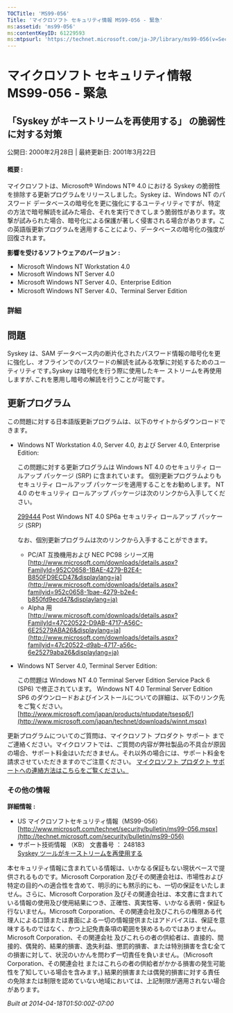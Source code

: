 ```yaml
---
TOCTitle: 'MS99-056'
Title: 'マイクロソフト セキュリティ情報 MS99-056 - 緊急'
ms:assetid: 'ms99-056'
ms:contentKeyID: 61229593
ms:mtpsurl: 'https://technet.microsoft.com/ja-JP/library/ms99-056(v=Security.10)'
---
```


マイクロソフト セキュリティ情報 MS99-056 - 緊急
===============================================

「Syskey がキーストリームを再使用する」 の脆弱性に対する対策
------------------------------------------------------------

公開日: 2000年2月28日 | 最終更新日: 2001年3月22日

#### 概要 :

マイクロソフトは、Microsoft® Windows NT® 4.0 における Syskey の脆弱性を排除する更新プログラムをリリースしました。Syskey は、Windows NT のパスワード データベースの暗号化を更に強化にするユーティリティですが、特定の方法で暗号解読を試みた場合、それを実行できてしまう脆弱性があります。攻撃が試みられた場合、暗号化による保護が著しく侵害される場合があります。この英語版更新プログラムを適用することにより、データベースの暗号化の強度が回復されます。

**影響を受けるソフトウェアのバージョン** **:**

-   Microsoft Windows NT Workstation 4.0
-   Microsoft Windows NT Server 4.0
-   Microsoft Windows NT Server 4.0、Enterprise Edition
-   Microsoft Windows NT Server 4.0、Terminal Server Edition

### 詳細

問題
----

<span></span>
Syskey は、SAM データベース内の断片化されたパスワード情報の暗号化を更に強化し、オフラインでのパスワードの解読を試みる攻撃に対処するためのユーティリティです｡Syskey は暗号化を行う際に使用したキー ストリームを再使用しますが､これを悪用し暗号の解読を行うことが可能です｡

更新プログラム
--------------

<span></span>
この問題に対する日本語版更新プログラムは、以下のサイトからダウンロードできます。

-   Windows NT Workstation 4.0, Server 4.0, および Server 4.0, Enterprise Edition:

    この問題に対する更新プログラムは Windows NT 4.0 のセキュリティ ロールアップ パッケージ (SRP) に含まれています。
    個別更新プログラムよりもセキュリティ ロールアップ パッケージを適用することをお勧めします。
    NT 4.0 のセキュリティ ロールアップ パッケージは次のリンクから入手してください。

    [299444](http://support.microsoft.com/kb/299444) Post Windows NT 4.0 SP6a セキュリティ ロールアップ パッケージ (SRP)

    なお、個別更新プログラムは次のリンクから入手することができます。

    -   PC/AT 互換機用および NEC PC98 シリーズ用  
        [http://www.microsoft.com/downloads/details.aspx?FamilyId=952C0658-1BAE-4279-B2E4-B850FD9ECD47&displaylang=ja](http://www.microsoft.com/downloads/details.aspx?familyid=952c0658-1bae-4279-b2e4-b850fd9ecd47&displaylang=ja)
    -   Alpha 用  
        [http://www.microsoft.com/downloads/details.aspx?FamilyId=47C20522-D9AB-4717-A56C-6E25279ABA26&displaylang=ja](http://www.microsoft.com/downloads/details.aspx?familyid=47c20522-d9ab-4717-a56c-6e25279aba26&displaylang=ja)

-   Windows NT Server 4.0, Terminal Server Edition:

    この問題は Windows NT 4.0 Terminal Server Edition Service Pack 6 (SP6) で修正されています。 Windows NT 4.0 Terminal Server Edition SP6 のダウンロードおよびインストールについての詳細は、以下のリンク先をご覧ください。
    [http://www.microsoft.com/japan/products/ntupdate/tsesp6/](http://www.microsoft.com/japan/technet/downloads/winnt.mspx)

更新プログラムについてのご質問は、マイクロソフト プロダクト サポート までご連絡ください。マイクロソフトでは、ご質問の内容が弊社製品の不具合が原因の場合、サポート料金はいただきません。それ以外の場合には、サポート料金を請求させていただきますのでご注意ください。
[マイクロソフト プロダクト サポートへの連絡方法はこちらをご覧ください。](http://www.microsoft.com/japan/security/support/patchqa.mspx)

### その他の情報

**詳細情報** **:**

-   US マイクロソフトセキュリティ情報（MS99-056）  
    [http://www.microsoft.com/technet/security/bulletin/ms99-056.mspx](http://technet.microsoft.com/security/bulletin/ms99-056)
-   サポート技術情報 （KB） 文書番号 ： 248183  
    [Syskey ツールがキーストリームを再使用する](http://support.microsoft.com/kb/248183)

本セキュリティ情報に含まれている情報は、いかなる保証もない現状ベースで提供されるものです。Microsoft Corporation 及びその関連会社は、市場性および特定の目的への適合性を含めて、明示的にも黙示的にも、一切の保証をいたしません。さらに、Microsoft Corporation 及びその関連会社は、本文書に含まれている情報の使用及び使用結果につき、正確性、真実性等、いかなる表明・保証も行ないません。Microsoft Corporation、その関連会社及びこれらの権限ある代理人による口頭または書面による一切の情報提供またはアドバイスは、保証を意味するものではなく、かつ上記免責条項の範囲を狭めるものではありません。Microsoft Corporation、その関連会社 及びこれらの者の供給者は、直接的、間接的、偶発的、結果的損害、逸失利益、懲罰的損害、または特別損害を含む全ての損害に対して、状況のいかんを問わず一切責任を負いません。（Microsoft Corporation、その関連会社 またはこれらの者の供給者がかかる損害の発生可能性を了知している場合を含みます。) 結果的損害または偶発的損害に対する責任の免除または制限を認めていない地域においては、上記制限が適用されない場合があります。

*Built at 2014-04-18T01:50:00Z-07:00*